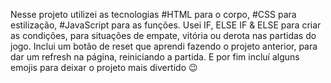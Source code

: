 Nesse projeto utilizei as tecnologias #HTML para o corpo, #CSS para estilização, #JavaScript para as funções.
Usei IF, ELSE IF & ELSE para criar as condições, para situações de empate, vitória ou derota nas partidas do jogo. 
Inclui um botão de reset que aprendi fazendo o projeto anterior, para dar um refresh na página, reiniciando a partida.
E por fim incluí alguns emojis para deixar o projeto mais divertido &#x1F609;
